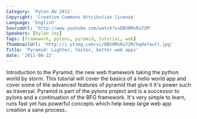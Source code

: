 ```yaml
---
Category: 'PyCon AU 2011'
Copyright: 'Creative Commons Attribution license'
Language: 'English'
SourceUrl: 'http://www.youtube.com/watch?v=DBV0MsRu72M'
Speakers: [Dylan Jay]
Tags: [framework, pylons, pyramid, tutorial, web]
ThumbnailUrl: 'http://i.ytimg.com/vi/DBV0MsRu72M/hqdefault.jpg'
Title: 'Pyramid: Lighter, faster, better web apps'
date: '2011-08-22'
---
```

Introduction to the Pyramid, the new web framework taking the python world by
storm. This tutorial will cover the basics of a hello world app and cover some
of the advanced features of pyramid that give it it's power such as traversal.
Pyramid is part of the pylons project and is a successor to pylons and a
continuation of the BFG framework. It's very simple to learn, runs fast yet
has powerful concepts which help keep large web app creation a sane process..
